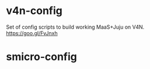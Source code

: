 # v4n-config
Set of config scripts to build working MaaS+Juju on V4N.
https://goo.gl/FvJnxh
# smicro-config
